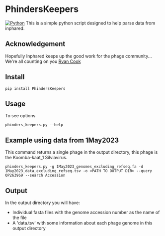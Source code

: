 # PhindersKeepers
[![Python](https://img.shields.io/badge/python-3670A0?style=for-the-badge&logo=python&logoColor=ffdd54)](https://pypi.org/project/PhageOrder/)
This is a simple python script designed to help parse data from inphared.

## Acknowledgement
Hopefully Inphared keeps up the good work for the phage community...
We're all counting on you [Ryan Cook](https://github.com/RyanCook94/inphared)

## Install
```
pip install PhindersKeepers
```

## Usage
To see options
```
phinders_keepers.py --help
```

## Example using data from 1May2023
This command returns a single phage in the output directory, this phage is the Koomba-kaat_1 Silviavirus.
```
phinders_keepers.py -g 1May2023_genomes_excluding_refseq.fa -d 1May2023_data_excluding_refseq.tsv -o <PATH TO OUTPUT DIR> --query OP263969 --search Accession
```

## Output
In the output directory you will have:
* Individual fasta files with the genome accession number as the name of the file
* A 'data.tsv' with some information about each phage genome in this output directory
